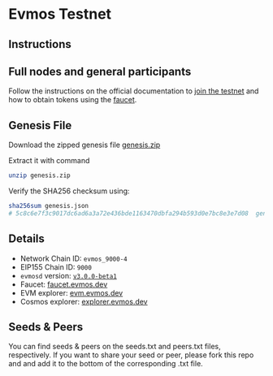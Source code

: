 # Evmos Testnet

## Instructions

## Full nodes and general participants

Follow the instructions on the official documentation to [join the testnet](https://evmos.dev/validators/testnet.html) and how to obtain tokens using the [faucet](https://evmos.dev/developers/faucet.html).

## Genesis File

Download the zipped genesis file [genesis.zip](./genesis.zip)

Extract it with command

```bash
unzip genesis.zip
```

Verify the SHA256 checksum using:

```bash
sha256sum genesis.json
# 5c8c6e7f3c9017dc6ad6a3a72e436bde1163470dbfa294b593d0e7bc8e3e7d08  genesis.json
```

## Details

- Network Chain ID: `evmos_9000-4`
- EIP155 Chain ID: `9000`
- `evmosd` version: [`v3.0.0-beta1`](https://github.com/tharsis/evmos/releases)
- Faucet: [faucet.evmos.dev](https://faucet.evmos.dev)
- EVM explorer: [evm.evmos.dev](https://evm.evmos.dev)
- Cosmos explorer: [explorer.evmos.dev](https://explorer.evmos.dev)

## Seeds & Peers

You can find seeds & peers on the seeds.txt and peers.txt files, respectively. If you want to share your seed or peer, please fork this repo and and add it to the bottom of the corresponding .txt file.
